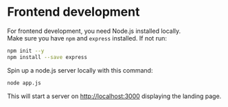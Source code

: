 # Frontend development

For frontend development, you need Node.js installed locally.   
Make sure you have `npm` and `express` installed. If not run:
```bash
npm init --y
npm install --save express
```

Spin up a node.js server locally with this command:
```bash
node app.js
```
This will start a server on [http://localhost:3000](http://localhost:3000) displaying the landing page.
